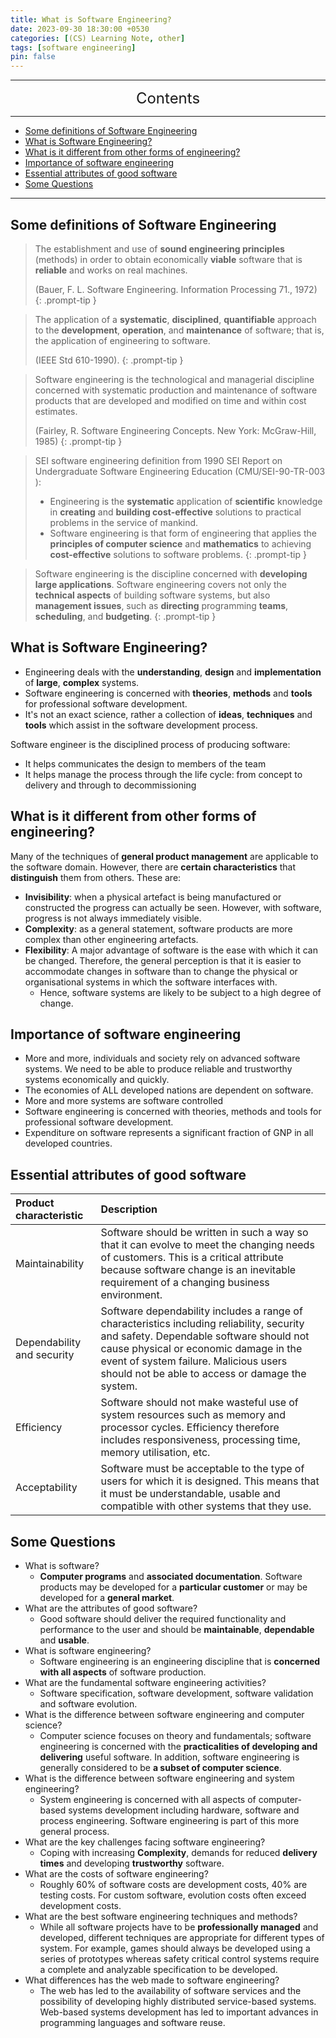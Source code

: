 ```yaml
---
title: What is Software Engineering?
date: 2023-09-30 18:30:00 +0530
categories: [(CS) Learning Note, other]
tags: [software engineering]
pin: false
---
```


---
<center><font size='5'> Contents </font></center>

---

<!-- TOC -->
  * [Some definitions of Software Engineering](#some-definitions-of-software-engineering)
  * [What is Software Engineering?](#what-is-software-engineering)
  * [What is it different from other forms of engineering?](#what-is-it-different-from-other-forms-of-engineering)
  * [Importance of software engineering](#importance-of-software-engineering)
  * [Essential attributes of good software](#essential-attributes-of-good-software)
  * [Some Questions](#some-questions)
<!-- TOC -->

---

## Some definitions of Software Engineering

> The establishment and use of **sound engineering principles** (methods) in order to obtain economically **viable** software that is **reliable** and works on real machines. 
> 
> (Bauer, F. L. Software Engineering. Information Processing 71., 1972)
{: .prompt-tip }

> The application of a **systematic**, **disciplined**, **quantifiable** approach to the **development**, **operation**, and **maintenance** of software; that is, the application of engineering to software.
> 
> (IEEE Std 610-1990).
{: .prompt-tip }

> Software engineering is the technological and managerial discipline concerned with systematic production and maintenance of software products that are developed and modified on time and within cost estimates.
> 
> (Fairley, R. Software Engineering Concepts. New York: McGraw-Hill, 1985)
{: .prompt-tip }

> SEI software engineering definition from 1990 SEI Report on Undergraduate Software Engineering Education (CMU/SEI-90-TR-003 ): 
> 
> - Engineering is the **systematic** application of **scientific** knowledge in **creating** and **building cost-effective** solutions to practical problems in the service of mankind.
> - Software engineering is that form of engineering that applies the **principles of computer science** and **mathematics** to achieving **cost-effective** solutions to software problems.
{: .prompt-tip }

>Software engineering is the discipline concerned with **developing large applications**. Software engineering covers not only the **technical aspects** of building software systems, but also **management issues**, such as **directing** programming **teams**, **scheduling**, and **budgeting**.
{: .prompt-tip }

## What is Software Engineering?

- Engineering deals with the **understanding**, **design** and **implementation** of **large**, **complex** systems.
- Software engineering is concerned with **theories**, **methods** and **tools** for professional software development.
- It's not an exact science, rather a collection of **ideas**, **techniques** and **tools** which assist in the software development process.

Software engineer is the disciplined process of producing software:
  - It helps communicates the design to members of the team
  - It helps manage the process through the life cycle: from concept to delivery and through to decommissioning

## What is it different from other forms of engineering?

Many of the techniques of **general product management** are applicable to the software domain. However, there are **certain characteristics** that **distinguish** them from others. These are:

- **Invisibility**: when a physical artefact is being manufactured or constructed the progress can actually be seen. However, with software, progress is not always immediately visible. 
- **Complexity**: as a general statement, software products are more complex than other engineering artefacts.
- **Flexibility**: A major advantage of software is the ease with which it can be changed. Therefore, the general perception is that it is easier to accommodate changes in software than to change the physical or organisational systems in which the software interfaces with.
  - Hence, software systems are likely to be subject to a high degree of change.

## Importance of software engineering

- More and more, individuals and society rely on advanced software systems. We need to be able to produce reliable and  trustworthy systems economically and quickly.
- The economies of ALL developed nations are dependent on software.
- More and more systems are software controlled
- Software engineering is concerned with theories, methods and tools for professional software development.
- Expenditure on software represents a significant fraction of GNP in all developed countries.

## Essential attributes of good software

| Product characteristic     | Description                                                                                                                                                                                                                                                                  |
|:---------------------------|:-----------------------------------------------------------------------------------------------------------------------------------------------------------------------------------------------------------------------------------------------------------------------------|
| Maintainability            | Software should be written in such a way so that it can evolve to meet the changing needs of customers. This is a critical attribute because software change is an inevitable requirement of a changing business environment.                                                |
| Dependability and security | Software dependability includes a range of characteristics including reliability, security and safety. Dependable software should not cause physical or economic damage in the event of system failure. Malicious users should not be able to access or damage the system.   |
| Efficiency                 | Software should not make wasteful use of system resources such as memory and processor cycles. Efficiency therefore includes responsiveness, processing time, memory utilisation, etc.                                                                                       |
| Acceptability              | Software must be acceptable to the type of users for which it is designed. This means that it must be understandable, usable and compatible with other systems that they use.                                                                                                |

## Some Questions

- What is software?
  - **Computer programs** and **associated documentation**. Software products may be developed for a **particular customer** or may be developed for a **general market**.
- What are the attributes of good software? 
  - Good software should deliver the required functionality and performance to the user and should be **maintainable**, **dependable** and **usable**.
- What is software engineering?
  - Software engineering is an engineering discipline that is **concerned with all aspects** of software production.
- What are the fundamental software engineering activities?
  - Software specification, software development, software validation and software evolution.
- What is the difference between software engineering and computer science?
  - Computer science focuses on theory and fundamentals; software engineering is concerned with the **practicalities of developing and delivering** useful software. In addition, software engineering is generally considered to be **a subset of computer science**.
- What is the difference between software engineering and system engineering?
  - System engineering is concerned with all aspects of computer-based systems development including hardware, software and process engineering. Software engineering is part of this more general process.
- What are the key challenges facing software engineering?
  - Coping with increasing **Complexity**, demands for reduced **delivery times** and developing **trustworthy** software.
- What are the costs of software engineering?
  - Roughly 60% of software costs are development costs, 40% are testing costs. For custom software, evolution costs often exceed development costs.
- What are the best software engineering techniques and methods?
  - While all software projects have to be **professionally managed** and developed, different techniques are appropriate for different types of system. For example, games should always be developed using a series of prototypes whereas safety critical control systems require a complete and analyzable specification to be developed.
- What differences has the web made to software engineering?
  - The web has led to the availability of software services and the possibility of developing highly distributed service-based systems. Web-based systems development has led to important advances in programming languages and software reuse.
